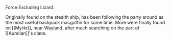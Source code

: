 Force Excluding Lizard.

Originally found on the stealth ship, has been following the party around as the most useful backpack macguffin for some time. More were finally found on [[Myrkr]], near Wayland, after much searching on the part of [[Aurelian]]'s clans.